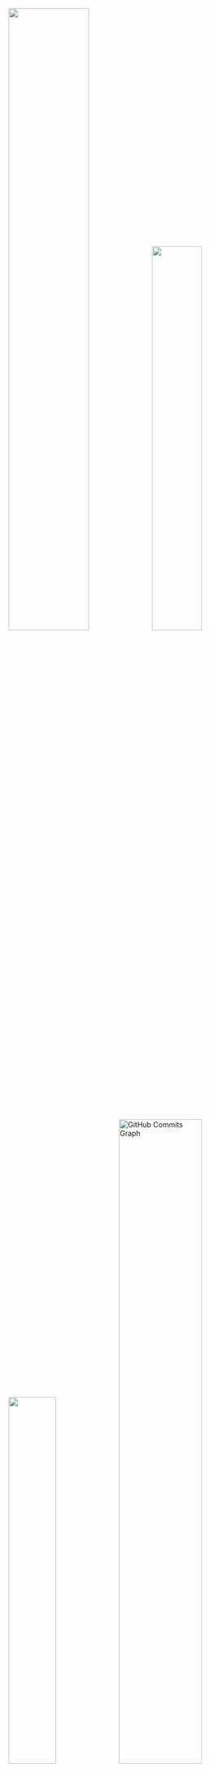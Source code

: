 <p align="left">
<a href="#">
<img width="56%" src="https://github-readme-stats.vercel.app/api?username=charmingruby&hide=contribs,prs&count_private=true&include_all_commits=true&show_icons=true&theme=dracula&icon_color=DAD3AF&hide_border=true&border_radius=15&bg_color=0d1117"/><img width="44%" src="http://github-readme-streak-stats.herokuapp.com?user=charmingruby&theme=dracula&hide_border=true&date_format=M%20j%5B%2C%20Y%5D&background=0D1117&sideNums=FFF"/>
 <img width="43%" src="https://github-readme-stats.vercel.app/api/top-langs?username=charmingruby&hide=c%23,scss&count_private=true&include_all_commits=true&show_icons=true&theme=dracula&icon_color=DAD3AF&layout=compact&hide_border=true&border_radius=15&bg_color=0d1117"/><img width="57%" src="https://activity-graph.herokuapp.com/graph?username=charmingruby&theme=dracula&icon_color=DAD3AF&hide_border=true&border_radius=15&bg_color=0d1117&point=FFF" alt="GitHub Commits Graph" /></a>
</p>

# Hi there, I'm Gustavo Dias 👋

  ## :dart: FullStack Developer :
  
- :mortar_board: Computer Science Student at Federal University of Juiz de Fora;
- :computer: Focusing in MERN Stack;
- :cake: 19 years old; 

## :wrench: Languages and Techs :
<p align="justify"><a href="#>
 <img alt="Node" src="https://img.shields.io/badge/Node.js-43853D?style=for-the-badge&logo=node.js&logoColor=white"/>
 <img alt="Express" src="https://img.shields.io/badge/Express.js-404D59?style=for-the-badge"/>
 <img alt="React" src="https://img.shields.io/badge/react-%230d1117.svg?style=for-the-badge&logo=react"/>
 <img alt="Mongo" src="	https://img.shields.io/badge/MongoDB-4EA94B?style=for-the-badge&logo=mongodb&logoColor=white/>
</p>
 
## :mailbox: Social Medias:
 
<p align="justify">
<a href="https://www.linkedin.com/in/gustavo-dias21/"><img src="https://img.shields.io/badge/Linkedin-%230d1117.svg?style=for-the-badge&logo=linkedin&logoColor=0077B5"/></a>
<a href="https://www.instagram.com/gustavodiasa"><img src="https://img.shields.io/badge/Instagram-%230d1117.svg?style=for-the-badge&logo=Instagram&logoColor=#E4405F"/></a>
<a href="https://open.spotify.com/user/mrruby3105"><img src="https://img.shields.io/badge/Spotify-%230d1117?style=for-the-badge&logo=spotify&logoColor=#1ED760"/></a>
</p>
